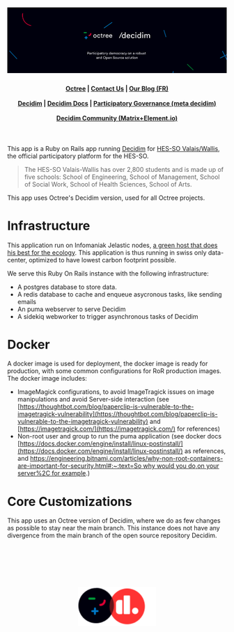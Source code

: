 <h1 align="center"><img src="https://github.com/octree-gva/meta/blob/main/decidim/static/header.png?raw=true" alt="Decidim - Octree Participatory democracy on a robust and open source solution"></h1>
<h4 align="center">
    <a href="https://www.octree.ch">Octree</a> |
    <a href="https://octree.ch/en/contact-us/">Contact Us</a> |
    <a href="https://blog.octree.ch">Our Blog (FR)</a><br/><br/>
    <a href="https://decidim.org">Decidim</a> |
    <a href="https://docs.decidim.org/en/">Decidim Docs</a> |
    <a href="https://meta.decidim.org">Participatory Governance (meta decidim)</a><br/><br/>
    <a href="https://matrix.to/#/+decidim:matrix.org">Decidim Community (Matrix+Element.io)</a>
</h4>


<br/><br/>
This app is a Ruby on Rails app running [Decidim](decidim.org) for [HES-SO Valais/Wallis](https://www.hevs.ch/de/intro), the official participatory platform for the HES-SO.

> The HES-SO Valais-Wallis has over 2,800 students and is made up of five schools: School of Engineering, School of Management, School of Social Work, School of Health Sciences, School of Arts.

This app uses Octree's Decidim version, used for all Octree projects.

# Infrastructure

This application run on Infomaniak Jelastic nodes, [a green host that does his best for the ecology](https://www.infomaniak.com/en/ecology). This application is thus running in swiss only data-center, optimized to have lowest carbon footprint possible.

We serve this Ruby On Rails instance with the following infrastructure: 

- A postgres database to store data.
- A redis database to cache and enqueue asycronous tasks, like sending emails
- An puma webserver to serve Decidim
- A sidekiq webworker to trigger asynchronous tasks of Decidim


# Docker

A docker image is used for deployment, the docker image is ready for production, with some common configurations for RoR production images. The docker image includes:

- ImageMagick configurations, to avoid ImageTragick issues on image manipulations and avoid Server-side interaction (see [https://thoughtbot.com/blog/paperclip-is-vulnerable-to-the-imagetragick-vulnerability](https://thoughtbot.com/blog/paperclip-is-vulnerable-to-the-imagetragick-vulnerability) and [https://imagetragick.com/](https://imagetragick.com/) for references)
- Non-root user and group to run the puma application (see docker docs [https://docs.docker.com/engine/install/linux-postinstall/](https://docs.docker.com/engine/install/linux-postinstall/) as references, and [https://engineering.bitnami.com/articles/why-non-root-containers-are-important-for-security.html#:~:text=So why would you do,on your server%2C for example](https://engineering.bitnami.com/articles/why-non-root-containers-are-important-for-security.html#:~:text=So%20why%20would%20you%20do,on%20your%20server%2C%20for%20example).)


# Core Customizations

This app uses an Octree version of Decidim, where we do as few changes as possible to stay near the main branch. This instance does not have any divergence from the main branch of the open source repository Decidim. 


<br /><br />
<!--
<h4 align="center">
    <br /><br />
    <img src="https://github.com/octree-gva/meta/blob/main/decidim/static/hes-so_valais-wallis/mobile.png?raw=true" /><br /><br />
    <img src="https://github.com/octree-gva/meta/blob/main/decidim/static/hes-so_valais-wallis/desktop.png?raw=true" /><br /><br />
</h4>
-->

<br /><br />
<p align="center">
    <img src="https://raw.githubusercontent.com/octree-gva/meta/main/decidim/static/octree_and_decidim.png" height="90" alt="Decidim Installation by Octree" />
</p>
